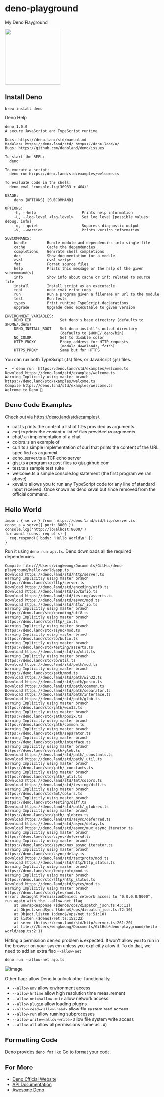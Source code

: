 # deno-playground

My Deno Playground

<img height=180 src="https://upload.wikimedia.org/wikipedia/commons/8/84/Deno.svg">

## Install Deno

```
brew install deno
```

Deno Help

```
deno 1.0.0
A secure JavaScript and TypeScript runtime

Docs: https://deno.land/std/manual.md
Modules: https://deno.land/std/ https://deno.land/x/
Bugs: https://github.com/denoland/deno/issues

To start the REPL:
  deno

To execute a script:
  deno run https://deno.land/std/examples/welcome.ts

To evaluate code in the shell:
  deno eval "console.log(30933 + 404)"

USAGE:
    deno [OPTIONS] [SUBCOMMAND]

OPTIONS:
    -h, --help                     Prints help information
    -L, --log-level <log-level>    Set log level [possible values: debug, info]
    -q, --quiet                    Suppress diagnostic output
    -V, --version                  Prints version information

SUBCOMMANDS:
    bundle         Bundle module and dependencies into single file
    cache          Cache the dependencies
    completions    Generate shell completions
    doc            Show documentation for a module
    eval           Eval script
    fmt            Format source files
    help           Prints this message or the help of the given subcommand(s)
    info           Show info about cache or info related to source file
    install        Install script as an executable
    repl           Read Eval Print Loop
    run            Run a program given a filename or url to the module
    test           Run tests
    types          Print runtime TypeScript declarations
    upgrade        Upgrade deno executable to given version

ENVIRONMENT VARIABLES:
    DENO_DIR             Set deno's base directory (defaults to $HOME/.deno)
    DENO_INSTALL_ROOT    Set deno install's output directory
                         (defaults to $HOME/.deno/bin)
    NO_COLOR             Set to disable color
    HTTP_PROXY           Proxy address for HTTP requests
                         (module downloads, fetch)
    HTTPS_PROXY          Same but for HTTPS
```

You can run both TypeScript (.ts) files, or JavaScript (.js) files.

```
➜  ~ deno run  https://deno.land/std/examples/welcome.ts
Download https://deno.land/std/examples/welcome.ts
Warning Implicitly using master branch https://deno.land/std/examples/welcome.ts
Compile https://deno.land/std/examples/welcome.ts
Welcome to Deno 🦕
```

## Deno Code Examples

Check out via https://deno.land/std/examples/.

- cat.ts prints the content a list of files provided as arguments
- catj.ts prints the content a list of files provided as arguments
- chat/ an implementation of a chat
- colors.ts an example of
- curl.ts a simple implementation of curl that prints the content of the URL specified as argument
- echo_server.ts a TCP echo server
- gist.ts a program to post files to gist.github.com
- test.ts a sample test suite
- welcome.ts a simple console.log statement (the first program we ran above)
- xeval.ts allows you to run any TypeScript code for any line of standard input received. Once known as deno xeval but since removed from the official command.

## Hello World

```
import { serve } from 'https://deno.land/std/http/server.ts'
const s = serve({ port: 8000 })
console.log('http://localhost:8000/')
for await (const req of s) {
  req.respond({ body: 'Hello World\n' })
}
```

Run it using ``deno run app.ts``. Deno downloads all the required dependencies. 

```
Compile file:///Users/wingkwong/Documents/GitHub/deno-playground/hello-world/app.ts
Download https://deno.land/std/http/server.ts
Warning Implicitly using master branch https://deno.land/std/http/server.ts
Download https://deno.land/std/encoding/utf8.ts
Download https://deno.land/std/io/bufio.ts
Download https://deno.land/std/testing/asserts.ts
Download https://deno.land/std/async/mod.ts
Download https://deno.land/std/http/_io.ts
Warning Implicitly using master branch https://deno.land/std/encoding/utf8.ts
Warning Implicitly using master branch https://deno.land/std/http/_io.ts
Warning Implicitly using master branch https://deno.land/std/async/mod.ts
Warning Implicitly using master branch https://deno.land/std/io/bufio.ts
Warning Implicitly using master branch https://deno.land/std/testing/asserts.ts
Download https://deno.land/std/io/util.ts
Warning Implicitly using master branch https://deno.land/std/io/util.ts
Download https://deno.land/std/path/mod.ts
Warning Implicitly using master branch https://deno.land/std/path/mod.ts
Download https://deno.land/std/path/win32.ts
Download https://deno.land/std/path/posix.ts
Download https://deno.land/std/path/common.ts
Download https://deno.land/std/path/separator.ts
Download https://deno.land/std/path/interface.ts
Download https://deno.land/std/path/glob.ts
Warning Implicitly using master branch https://deno.land/std/path/win32.ts
Warning Implicitly using master branch https://deno.land/std/path/posix.ts
Warning Implicitly using master branch https://deno.land/std/path/common.ts
Warning Implicitly using master branch https://deno.land/std/path/separator.ts
Warning Implicitly using master branch https://deno.land/std/path/interface.ts
Warning Implicitly using master branch https://deno.land/std/path/glob.ts
Download https://deno.land/std/path/_constants.ts
Download https://deno.land/std/path/_util.ts
Warning Implicitly using master branch https://deno.land/std/path/_constants.ts
Warning Implicitly using master branch https://deno.land/std/path/_util.ts
Download https://deno.land/std/fmt/colors.ts
Download https://deno.land/std/testing/diff.ts
Warning Implicitly using master branch https://deno.land/std/fmt/colors.ts
Warning Implicitly using master branch https://deno.land/std/testing/diff.ts
Download https://deno.land/std/path/_globrex.ts
Warning Implicitly using master branch https://deno.land/std/path/_globrex.ts
Download https://deno.land/std/async/deferred.ts
Download https://deno.land/std/async/delay.ts
Download https://deno.land/std/async/mux_async_iterator.ts
Warning Implicitly using master branch https://deno.land/std/async/deferred.ts
Warning Implicitly using master branch https://deno.land/std/async/mux_async_iterator.ts
Warning Implicitly using master branch https://deno.land/std/async/delay.ts
Download https://deno.land/std/textproto/mod.ts
Download https://deno.land/std/http/http_status.ts
Warning Implicitly using master branch https://deno.land/std/textproto/mod.ts
Warning Implicitly using master branch https://deno.land/std/http/http_status.ts
Download https://deno.land/std/bytes/mod.ts
Warning Implicitly using master branch https://deno.land/std/bytes/mod.ts
error: Uncaught PermissionDenied: network access to "0.0.0.0:8000", run again with the --allow-net flag
    at unwrapResponse ($deno$/ops/dispatch_json.ts:43:11)
    at Object.sendSync ($deno$/ops/dispatch_json.ts:72:10)
    at Object.listen ($deno$/ops/net.ts:51:10)
    at listen ($deno$/net.ts:152:22)
    at serve (https://deno.land/std/http/server.ts:261:20)
    at file:///Users/wingkwong/Documents/GitHub/deno-playground/hello-world/app.ts:2:11
```

Hitting a permission denied problem is expected. It won't allow you to run in the browser on your system unless you explicitly allow it. To do that, we need to add an extra flag ``--allow-net``.

```
deno run --allow-net app.ts
```

![image](https://user-images.githubusercontent.com/35857179/82280346-4abf2480-99c1-11ea-8e33-5bd039446304.png)

Other flags allow Deno to unlock other functionality:

- ``--allow-env`` allow environment access
- ``--allow-hrtime`` allow high resolution time measurement
- ``--allow-net=<allow-net>`` allow network access
- ``--allow-plugin`` allow loading plugins
- ``--allow-read=<allow-read>`` allow file system read access
- ``--allow-run`` allow running subprocesses
- ``--allow-write=<allow-write>`` allow file system write access
- ``--allow-all`` allow all permissions (same as ``-A``)

## Formatting Code

Deno provides ``deno fmt`` like Go to format your code.

## For More

- [Deno Official Website](https://deno.land)
- [API Documentation](https://deno.land/typedoc/index.html)
- [Awesome Deno](https://github.com/denolib/awesome-deno)